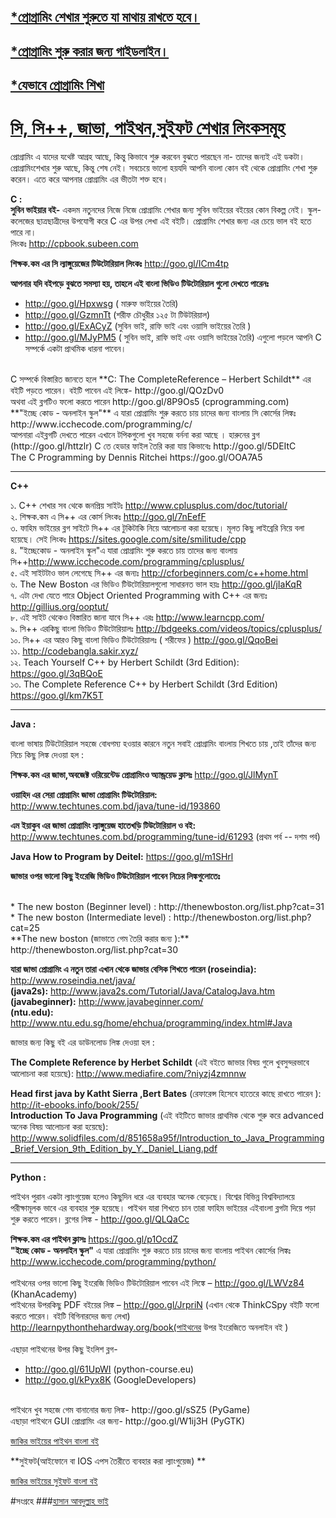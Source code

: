 ## [*প্রোগ্রামিং শেখার শুরুতে যা মাথায় রাখতে হবে।](http://jakir.me/%e0%a6%aa%e0%a7%8d%e0%a6%b0%e0%a7%8b%e0%a6%97%e0%a7%8d%e0%a6%b0%e0%a6%be%e0%a6%ae%e0%a6%bf%e0%a6%82-%e0%a6%b6%e0%a7%87%e0%a6%96%e0%a6%be%e0%a6%b0-%e0%a6%b6%e0%a7%81%e0%a6%b0%e0%a6%a4%e0%a7%87)

## [*প্রোগ্রামিং শুরু করার জন্য গাইডলাইন। ](http://jakir.me/%e0%a6%aa%e0%a7%8d%e0%a6%b0%e0%a7%8b%e0%a6%97%e0%a7%8d%e0%a6%b0%e0%a6%be%e0%a6%ae%e0%a6%bf%e0%a6%82-%e0%a6%b6%e0%a7%81%e0%a6%b0%e0%a7%81-%e0%a6%95%e0%a6%b0%e0%a6%be%e0%a6%b0-%e0%a6%9c%e0%a6%a8)

## [*যেভাবে প্রোগ্রামিং শিখা](http://jakir.me/%e0%a6%af%e0%a7%87%e0%a6%ad%e0%a6%be%e0%a6%ac%e0%a7%87-%e0%a6%aa%e0%a7%8d%e0%a6%b0%e0%a7%8b%e0%a6%97%e0%a7%8d%e0%a6%b0%e0%a6%be%e0%a6%ae%e0%a6%bf%e0%a6%82-%e0%a6%b6%e0%a6%bf%e0%a6%96%e0%a6%be)




# [সি, সি++, জাভা, পাইথন,সুইফট শেখার লিংকসমূহ](https://www.facebook.com/groups/1043048199078530/)

প্রোগ্রামিং এ যাদের যথেষ্ট আগ্রহ আছে, কিন্তু কিভাবে শুরু করবেন বুঝতে পারছেন না- তাদের জন্যই এই ডকটা।
প্রোগ্রামিংশেখার শুরু আছে, কিন্তু শেষ নেই।
সবচেয়ে ভালো হয়যদি আপনি বাংলা কোন বই থেকে প্রোগ্রামিং শেখা শুরু করেন। এতে করে আপনার প্রোগ্রামিং এর ভীতটা শক্ত হবে।
 
 
**C :** <br>
**সুবিন ভাইয়ার বই-** একদম নতুনদের নিজে নিজে প্রোগ্রামিং শেখার জন্য সুবিন ভাইয়ের বইয়ের কোন বিকল্প নেই। স্কুল-কলেজের ছাত্রছাত্রীদের উপযোগী করে  C এর উপর লেখা এই বইটি। প্রোগ্রামিং শেখার জন্য এর চেয়ে ভাল বই হতে পারে না।<br>
লিংকঃ http://cpbook.subeen.com

**শিক্ষক.কম এর সি ল্যাঙ্গুয়েজের টিউটোরিয়াল লিংকঃ** http://goo.gl/ICm4tp

**আপনার যদি বইপড়ে বুঝতে সমস্যা হয়, তাহলে এই বাংলা ভিডিও টিউটোরিয়াল গুলো দেখতে পারেনঃ**
* http://goo.gl/Hpxwsg ( মারুফ ভাইয়ের তৈরি)
* http://goo.gl/GzmnTt (শরীফ চৌধুরীর ১২৫ টা টিউটরিয়াল)
* http://goo.gl/ExACyZ (সুবিন ভাই, রাফি ভাই এবং ওয়াসি ভাইয়ের তৈরি )
* http://goo.gl/MJyPM5 ( সুবিন ভাই, রাফি ভাই এবং ওয়াসি ভাইয়ের তৈরি)
এগুলো পড়লে আপনি C সম্পর্কে একটা প্রাথমিক ধারনা পাবেন। 
<br>
C সম্পর্কে বিস্তারিত জানতে হলে **C: The CompleteReference – Herbert Schildt** এর বইটি পড়তে পারেন। বইটি পাবেন এই লিঙ্কে- http://goo.gl/QOzDv0 
<br>
অথবা এই ব্লগটিও ফলো করতে পারেন http://goo.gl/8P9Os5 (cprogramming.com) 
<br>
**"ইচ্ছে কোড - অনলাইন স্কুল"** এ যারা প্রোগ্রামিং শুরু করতে চায় চাদের জন্য বাংলায় সি কোর্সের লিঙ্কঃ
http://www.icchecode.com/programming/c/
<br>
আপনারা এইব্লগটি দেখতে পারেন এখানে টপিকগুলো খুব সহজে বর্ননা করা আছে । হারুনের ব্লগ (http://goo.gl/httzlr)
C তে হেডার ফাইল তৈরি করা যায় কিভাবেঃ http://goo.gl/5DEItC <br>
The C Programming by Dennis Ritchei https://goo.gl/OOA7A5 
 
*****************************************************************
 
**C++**
 
১. C++ শেখার সব থেকে জনপ্রিয় সাইটঃ http://www.cplusplus.com/doc/tutorial/
<br>
২. শিক্ষক.কম এ সি++ এর কোর্স লিংকঃ http://goo.gl/7nEefF
<br>
৩. ফাহিম ভাইয়ের ব্লগ সাইটে সি++ এর টুকিটাকি নিয়ে আলোচনা করা হয়েছে। মূলত কিছু লাইব্রেরি নিয়ে বলা হয়েছে। সেই লিংকঃ https://sites.google.com/site/smilitude/cpp
<br>
৪. "ইচ্ছেকোড - অনলাইন স্কুল"এ যারা প্রোগ্রামিং শুরু করতে চায় তাদের জন্য বাংলায় সি++http://www.icchecode.com/programming/cplusplus/
<br>
৫. এই সাইটটাও ভাল লেগেছে সি++ এর জন্যঃ http://cforbeginners.com/c++home.html
<br>
৬. The New Boston এর ভিডিও টিউটোরিয়ালগুলো সাধারনত ভাল হয়ঃ http://goo.gl/jIaKqR
<br>
৭. এটা দেখা যেতে পারে Object Oriented Programming with C++ এর জন্যঃ http://gillius.org/ooptut/
<br>
৮. এই সাইট থেকেও বিস্তারিত জানা যাবে সি++ এরঃ http://www.learncpp.com/
<br>
৯. সি++ এরকিছু বাংলা ভিডিও টিউটোরিয়ালঃ http://bdgeeks.com/videos/topics/cplusplus/
<br>
১০. সি++ এর আরও কিছু বাংলা ভিডিও টিউটোরিয়ালঃ ( শরীফের ) http://goo.gl/QqoBei
<br>
১১. http://codebangla.sakir.xyz/
<br>
১২. Teach Yourself C++ by Herbert Schildt (3rd Edition): https://goo.gl/3qBQoE
<br>
১৩. The Complete Reference C++ by Herbert Schildt (3rd Edition)  https://goo.gl/km7K5T
 
**************************************************************
 
**Java :**
 
বাংলা ভাষায় টিউটোরিয়াল সহজে বোধগম্য হওয়ার কারনে নতুন সবাই প্রোগ্রামিং বাংলায় শিখতে চায় ,তাই তাঁদের জন্য নিচে কিছু লিঙ্ক দেওয়া হল :

**শিক্ষক.কম এর জাভা,অবজেক্ট ওরিয়েন্টেড প্রোগ্রামিংও অ্যান্ড্রয়েড ক্লাসঃ** http://goo.gl/JlMynT

**ওয়াহিদ এর সেরা প্রোগ্রামিং জাভা প্রোগ্রামিং  টিউটোরিয়াল:** http://www.techtunes.com.bd/java/tune-id/193860

**এম ইয়াকুব এর জাভা প্রোগ্রামিং ল্যাঙ্গুয়েজ হাতেখড়ি টিউটোরিয়াল ও বই:** http://www.techtunes.com.bd/programming/tune-id/61293 (প্রথম পর্ব -- দশম পর্ব)
 
**Java How to Program by Deitel:** https://goo.gl/m1SHrl
 
**জাভার ওপর ভালো কিছু ইংরেজি ভিডিও টিউটোরিয়াল পাবেন নিচের লিঙ্কগুলোতেঃ**

<br>
* The new boston (Beginner level)             : http://thenewboston.org/list.php?cat=31
* The new boston (Intermediate level)     : http://thenewboston.org/list.php?cat=25
<br>
**The new boston (জাভাতে গেম তৈরি করার জন্য ):** http://thenewboston.org/list.php?cat=30
<br>
 
**যারা জাভা প্রোগ্রামিং এ নতুন তারা এখান থেকে জাভার বেসিক শিখতে পারেন
(roseindia):**  http://www.roseindia.net/java/
<br>
**(java2s):** http://www.java2s.com/Tutorial/Java/CatalogJava.htm
<br>
**(javabeginner):** http://www.javabeginner.com/
<br>
**(ntu.edu):** http://www.ntu.edu.sg/home/ehchua/programming/index.html#Java
<br>
 
জাভার জন্য কিছু বই এর ডাউনলোড লিঙ্ক দেওয়া হল :
 
**The Complete Reference by Herbet Schildt** (এই বইতে জাভার বিষয় গুলে খুবসুন্দরভাবে আলোচনা করা হয়েছে): http://www.mediafire.com/?niyzj4zmnnw 
<br>
 
**Head first java by Katht Sierra ,Bert Bates** (রেফারেন্স হিসেবে হাতেরে কাছে রাখতে পারেন ): http://it-ebooks.info/book/255/ 
<br>
 **Introduction To Java Programming** (এই বইটিতে জাভার প্রাথমিক থেকে শুরু করে advanced অনেক বিষয় আলোচনা করা হয়েছে): http://www.solidfiles.com/d/851658a95f/Introduction_to_Java_Programming_Brief_Version_9th_Edition_by_Y._Daniel_Liang.pdf
 
**************************************************************

**Python :**
 
পাইথন পুরান একটা ল্যাংগুয়েজ হলেও কিছুদিন ধরে এর ব্যবহার অনেক বেড়েছে। বিশ্বের বিভিন্ন বিশ্ববিদ্যালয়ে পরীক্ষামূলক ভাবে এর ব্যবহার শুরু হয়েছে।
পাইথন যারা শিখতে চান তারা ফাহিম ভাইয়ের এইবাংলা ব্লগটা দিয়ে পড়া শুরু করতে পারেন।
ব্লগের লিঙ্ক - http://goo.gl/QLQaCc

**শিক্ষক.কম এর পাইথন ক্লাসঃ** https://goo.gl/p1OcdZ
<br>
**"ইচ্ছে কোড - অনলাইন স্কুল"** এ যারা প্রোগ্রামিং শুরু করতে চায় চাদের জন্য বাংলায় পাইথন কোর্সের লিঙ্কঃ
http://www.icchecode.com/programming/python/
<br>
<br>
পাইথনের ওপর ভালো কিছু ইংরেজি ভিডিও টিউটোরিয়াল পাবেন এই লিঙ্কে –
http://goo.gl/LWVz84 (KhanAcademy)
<br>
পাইথনের উপরকিছু PDF বইয়ের লিঙ্ক –
http://goo.gl/JrpriN (এখান থেকে ThinkCSpy বইটি ফলো করতে পারেন। বইটি বিগিনারদের জন্য লেখা)
<br>
http://learnpythonthehardway.org/book(পাইথনের উপর ইংরেজিতে অনলাইন বই )
<br>
<br>
এছাড়া পাইথনের উপর কিছু ইংলিশ ব্লগ-
* http://goo.gl/61UpWI (python-course.eu)          
* http://goo.gl/kPyx8K (GoogleDevelopers)
<br>
পাইথনে খুব সহজে গেম বানানোর জন্য লিঙ্ক- http://goo.gl/sSZ5 (PyGame)
<br>
এছাড়া পাইথনে GUI প্রোগ্রামিং এর জন্য- http://goo.gl/W1ij3H (PyGTK)

[জাকির ভাইয়ের পাইথন বাংলা বই](http://jakir.me/python)



**সুইফট(আইফোনে বা IOS এপস তৈরীতে ব্যবহার করা ল্যাংগুয়েজ) **

[জাকির ভাইয়ের সুইফট বাংলা বই](http://jakir.me/swift)

#সংগ্রহে
###[হাসান আবদুল্লাহ ভাই](https://www.facebook.com/hasan.cse91?fref=nf)

